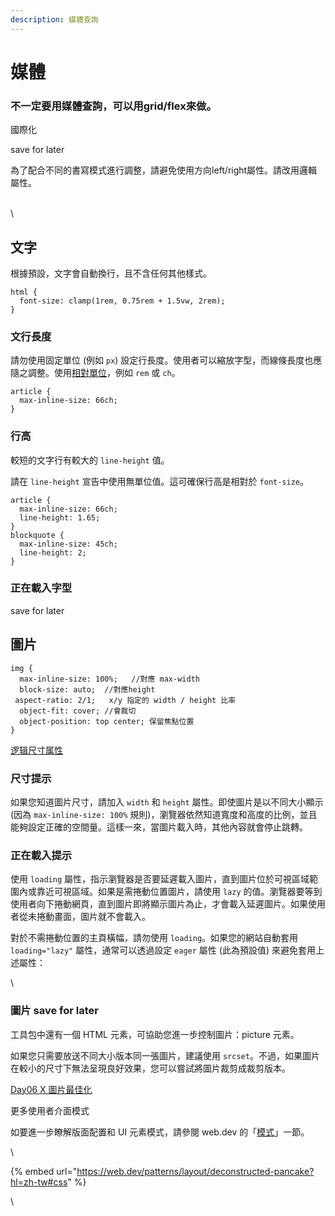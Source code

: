 ```yaml
---
description: 媒體查詢
---
```


# 媒體

### 不一定要用媒體查詢，可以用grid/flex來做。



國際化

save for later

為了配合不同的書寫模式進行調整，請避免使用方向left/right屬性。請改用邏輯屬性。

\
\


## 文字

根據預設，文字會自動換行，且不含任何其他樣式。

```
html {
  font-size: clamp(1rem, 0.75rem + 1.5vw, 2rem);
}
```

### 文行長度 <a href="#line_length" id="line_length"></a>

請勿使用固定單位 (例如 `px`) 設定行長度。使用者可以縮放字型，而線條長度也應隨之調整。使用[相對單位](https://web.dev/learn/css/sizing?hl=zh-tw#relative\_lengths)，例如 `rem` 或 `ch`。

```
article {
  max-inline-size: 66ch;
}
```

### 行高 <a href="#line_height" id="line_height"></a>

較短的文字行有較大的 `line-height` 值。

請在 `line-height` 宣告中使用無單位值。這可確保行高是相對於 `font-size`。

```
article {
  max-inline-size: 66ch;
  line-height: 1.65;
}
blockquote {
  max-inline-size: 45ch;
  line-height: 2;
}
```

### 正在載入字型 <a href="#font_loading" id="font_loading"></a>

save for later



## 圖片

```
img {
  max-inline-size: 100%;   //對應 max-width
  block-size: auto;  //對應height
 aspect-ratio: 2/1;   x/y 指定的 width / height 比率
  object-fit: cover; //會裁切
  object-position: top center; 保留焦點位置
}
```

[逻辑尺寸属性](https://developer.mozilla.org/zh-CN/docs/Web/CSS/CSS\_logical\_properties\_and\_values/Sizing)

### 尺寸提示 <a href="#sizing_hints" id="sizing_hints"></a>

如果您知道圖片尺寸，請加入 `width` 和 `height` 屬性。即使圖片是以不同大小顯示 (因為 `max-inline-size: 100%` 規則)，瀏覽器依然知道寬度和高度的比例，並且能夠設定正確的空間量。這樣一來，當圖片載入時，其他內容就會停止跳轉。

### 正在載入提示

使用 `loading` 屬性，指示瀏覽器是否要延遲載入圖片，直到圖片位於可視區域範圍內或靠近可視區域。如果是需捲動位置圖片，請使用 `lazy` 的值。瀏覽器要等到使用者向下捲動網頁，直到圖片即將顯示圖片為止，才會載入延遲圖片。如果使用者從未捲動畫面，圖片就不會載入。

對於不需捲動位置的主頁橫幅，請勿使用 `loading`。如果您的網站自動套用 `loading="lazy"` 屬性，通常可以透過設定 `eager` 屬性 (此為預設值) 來避免套用上述屬性：

\


### 圖片 save for later

工具包中還有一個 HTML 元素，可協助您進一步控制圖片：picture 元素。

如果您只需要放送不同大小版本同一張圖片，建議使用 `srcset`。不過，如果圖片在較小的尺寸下無法呈現良好效果，您可以嘗試將圖片裁剪成裁剪版本。

[Day06 X 圖片最佳化](https://ithelp.ithome.com.tw/articles/10268776)





更多使用者介面模式

如要進一步瞭解版面配置和 UI 元素模式，請參閱 web.dev 的「[模式](https://web.dev/patterns?hl=zh-tw)」一節。

\


{% embed url="https://web.dev/patterns/layout/deconstructed-pancake?hl=zh-tw#css" %}

\
